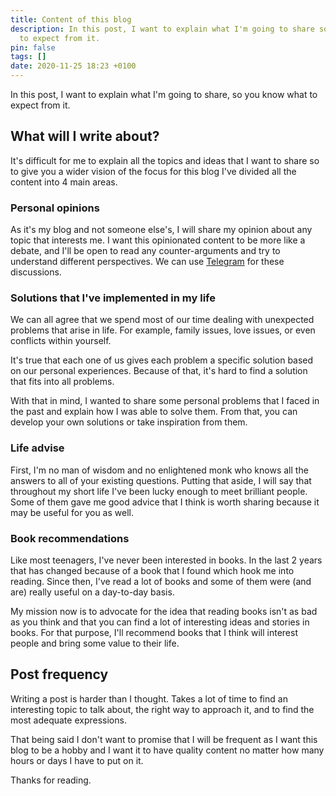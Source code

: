 ```yaml
---
title: Content of this blog
description: In this post, I want to explain what I'm going to share so you know what
  to expect from it.
pin: false
tags: []
date: 2020-11-25 18:23 +0100
---
```


In this post, I want to explain what I'm going to share, so you know what to expect from it.

## What will I write about?

It's difficult for me to explain all the topics and ideas that I want to share so to give you a wider vision of the focus for this blog I've divided all the content into 4 main areas.

### Personal opinions

As it's my blog and not someone else's, I will share my opinion about any topic that interests me. I want this opinionated content to be more like a debate, and I'll be open to read any counter-arguments and try to understand different perspectives. We can use [Telegram](https://t.me/monkeyandres) for these discussions.

### Solutions that I've implemented in my life

We can all agree that we spend most of our time dealing with unexpected problems that arise in life. For example, family issues, love issues, or even conflicts within yourself.

It's true that each one of us gives each problem a specific solution based on our personal experiences. Because of that, it's hard to find a solution that fits into all problems.

With that in mind, I wanted to share some personal problems that I faced in the past and explain how I was able to solve them. From that, you can develop your own solutions or take inspiration from them.

### Life advise

First, I'm no man of wisdom and no enlightened monk who knows all the answers to all of your existing questions. Putting that aside, I will say that throughout my short life I've been lucky enough to meet brilliant people. Some of them gave me good advice that I think is worth sharing because it may be useful for you as well.

### Book recommendations

Like most teenagers, I've never been interested in books. In the last 2 years that has changed because of a book that I found which hook me into reading. Since then, I've read a lot of books and some of them were (and are) really useful on a day-to-day basis.

My mission now is to advocate for the idea that reading books isn't as bad as you think and that you can find a lot of interesting ideas and stories in books. For that purpose, I'll recommend books that I think will interest people and bring some value to their life.

## Post frequency

Writing a post is harder than I thought. Takes a lot of time to find an interesting topic to talk about, the right way to approach it, and to find the most adequate expressions.

That being said I don't want to promise that I will be frequent as I want this blog to be a hobby and I want it to have quality content no matter how many hours or days I have to put on it.

Thanks for reading.
